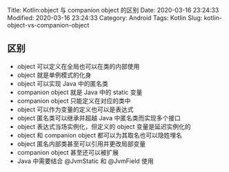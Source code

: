 Title: Kotlin:object 与 companion object 的区别
Date: 2020-03-16 23:24:33
Modified: 2020-03-16 23:24:33
Category: Android
Tags: Kotlin
Slug: kotlin-object-vs-companion-object

## 区别

- object 可以定义在全局也可以在类的内部使用
- object 就是单例模式的化身
- object 可以实现 Java 中的匿名类
- companion object 就是 Java 中的 static 变量
- companion object 只能定义在对应的类中
- object 可以作为变量的定义也可以是表达式
- object 匿名类可以继承并超越 Java 中匿名类而实现多个接口
- object 表达式当场实例化，但定义的 object 变量是延迟实例化的
- object 和 companion object 都可以为其取名也可以隐姓埋名
- object 匿名内部类甚至可以引用并更改局部变量
- companion object 甚至还可以被扩展
- Java 中需要结合 @JvmStatic 和 @JvmField 使用
